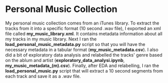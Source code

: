 # Personal Music Collection

My personal music collection comes from an iTunes library. To extract the tracks from it into a specific format (10 second .wav file), I exported an xml file called **my_music_library.xml**. It contains metadata information about all my tracks in my music library. Next I ran the **load_personal_music_metadata.py** script so that you will have the necessary metadata in a tabular format (**my_music_metadata.csv**). I also did a bit of exploratory data analysis and relabelled the tracks' genre based on the ablum and artist (**exploratory_data_analysi.ipynb**, **my_music_metadata_(m).csv**). Finally, after EDA and relabelling, I ran the **load_personal_music.py** script that will extract a 10 second segments from each track and save it as a .wav file.
